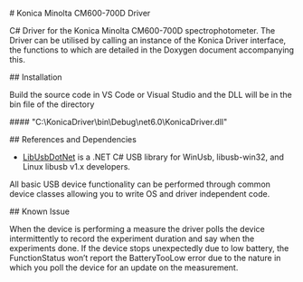 \# Konica Minolta CM600-700D Driver

C# Driver for the Konica Minolta CM600-700D spectrophotometer. The Driver can be utilised by calling an instance of the Konica Driver interface, the functions to which are detailed in the Doxygen document accompanying this.

\## Installation

Build the source code in VS Code or Visual Studio and the DLL will be in the bin file of the directory

\#### "C:\KonicaDriver\bin\Debug\net6.0\KonicaDriver.dll"


\## References and Dependencies

* [LibUsbDotNet](http://sourceforge.net/projects/libusbdotnet) is a .NET C# USB library for WinUsb, libusb-win32, and Linux libusb v1.x developers.

All basic USB device functionality can be performed through common device classes allowing you to write OS and driver independent code.

\## Known Issue

When the device is performing a measure the driver polls the device intermittently to record the experiment duration and say when the experiments done. If the device stops unexpectedly due to low battery, the FunctionStatus won’t report the BatteryTooLow error due to the nature in which you poll the device for an update on the measurement.
